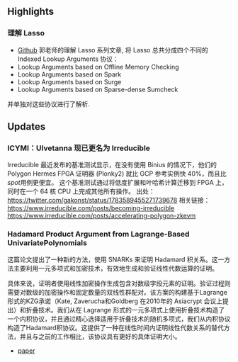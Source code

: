 ## Highlights

### 理解 Lasso
- [Github](https://github.com/sec-bit/learning-zkp/blob/develop/lookup-arguments/lasso-zh/lasso-0.md)
郭老师的理解 Lasso 系列文章, 将 Lasso 总共分成四个不同的 Indexed Lookup Arguments 协议：
- Lookup Arguments based on Offline Memory Checking
- Lookup Arguments based on Spark
- Lookup Arguments based on Surge
- Lookup Arguments based on Sparse-dense Sumcheck

并单独对这些协议进行了解析.



## Updates

### ICYMI：Ulvetanna 现已更名为 Irreducible
Irreducible 最近发布的基准测试显示，在没有使用 Binius 的情况下，他们的 Polygon Hermes FPGA 证明器 (Plonky2) 就比 GCP 参考实例快 40%，而且比*spot*用例更便宜。
这个基准测试通过将低度扩展和叶哈希计算迁移到 FPGA 上，同时在一个 64 核 CPU 上完成其他所有操作。
出处：https://twitter.com/gakonst/status/1783589455271739678
相关链接：
https://www.irreducible.com/posts/becoming-irreducible
https://www.irreducible.com/posts/accelerating-polygon-zkevm

### Hadamard Product Argument from Lagrange-Based UnivariatePolynomials

这篇论文提出了一种新的方法，使用 SNARKs 来证明 Hadamard 积关系。这一方法主要利用一元多项式和加密技术，有效地生成和验证线性代数运算的证明。

具体来说，证明者使用线性加密操作生成包含对数级字段元素的证明。验证过程则需要对数级的加密操作和固定数量的双线性群配对。该方案的构建基于Lagrange形式的KZG承诺（Kate, Zaverucha和Goldberg 在2010年的 Asiacrypt 会议上提出）和折叠技术。我们从在 Lagrange 形式的一元多项式上使用折叠技术构造了一个内积协议，并且通过精心选择适用于折叠技术的随机多项式，我们从内积协议构造了Hadamard积协议。这提供了一种在线性时间内证明线性代数关系的替代方法，并且与之前的工作相比，该协议具有更好的具体证明大小。

- [paper](https://eprint.iacr.org/2024/613)